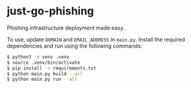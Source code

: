 # just-go-phishing
Phishing infrastructure deployment made easy.

To use, update `DOMAIN` and `EMAIL_ADDRESS` in `main.py`. Install the required dependencies and run using the following commands:

```bash
$ python3 -m venv .venv
$ source .venv/bin/activate
$ pip install -r requirements.txt
$ python main.py build --all
$ python main.py run --all
```
